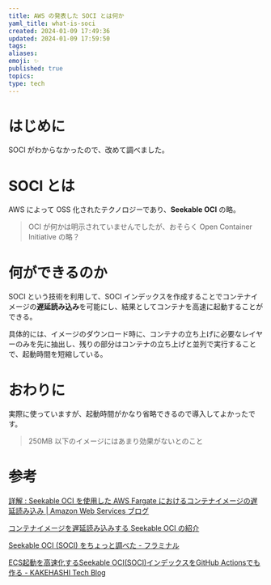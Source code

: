 ```yaml
---
title: AWS の発表した SOCI とは何か
yaml_title: what-is-soci
created: 2024-01-09 17:49:36
updated: 2024-01-09 17:59:50
tags: 
aliases: 
emoji: ✨
published: true
topics: 
type: tech
---
```

# はじめに

SOCI がわからなかったので、改めて調べました。

# SOCI とは

AWS によって OSS 化されたテクノロジーであり、**Seekable OCI** の略。

> OCI が何かは明示されていませんでしたが、おそらく Open Container Initiative の略？

# 何ができるのか

SOCI という技術を利用して、SOCI インデックスを作成することでコンテナイメージの**遅延読み込み**を可能にし、結果としてコンテナを高速に起動することができる。

具体的には、イメージのダウンロード時に、コンテナの立ち上げに必要なレイヤーのみを先に抽出し、残りの部分はコンテナの立ち上げと並列で実行することで、起動時間を短縮している。

# おわりに

実際に使っていますが、起動時間がかなり省略できるので導入してよかったです。

> 250MB 以下のイメージにはあまり効果がないとのこと
# 参考

[詳解 : Seekable OCI を使用した AWS Fargate におけるコンテナイメージの遅延読み込み | Amazon Web Services ブログ](https://aws.amazon.com/jp/blogs/news/under-the-hood-lazy-loading-container-images-with-seekable-oci-and-aws-fargate/)

[コンテナイメージを遅延読み込みする Seekable OCI の紹介](https://aws.amazon.com/jp/about-aws/whats-new/2022/09/introducing-seekable-oci-lazy-loading-container-images/)

[Seekable OCI (SOCI) をちょっと調べた - フラミナル](https://blog.framinal.life/entry/2022/09/20/020818)

[ECS起動を高速化するSeekable OCI(SOCI)インデックスをGitHub Actionsでも作る - KAKEHASHI Tech Blog](https://kakehashi-dev.hatenablog.com/entry/2023/09/25/100000)
